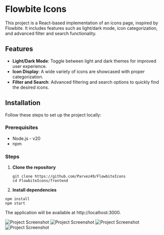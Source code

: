 # Flowbite Icons

This project is a React-based implementation of an icons page, inspired by Flowbite. It includes features such as light/dark mode, icon categorization, and advanced filter and search functionality.

## Features

- **Light/Dark Mode**: Toggle between light and dark themes for improved user experience.
- **Icon Display**: A wide variety of icons are showcased with proper categorization.
- **Filter and Search**: Advanced filtering and search options to quickly find the desired icons.

## Installation

Follow these steps to set up the project locally:

### Prerequisites

- Node.js - v20
- npm 

### Steps

1. **Clone the repository**

   ```
   git clone https://github.com/Parvez49/FlowbiteIcons
   cd FlowbiteIcons/frontend
2. **Install dependencies**
  ```
  npm install
  npm start
  ```
The application will be available at http://localhost:3000.

![Project Screenshot](./frontend/public/flow1.png)
![Project Screenshot](./frontend/public/flow2.png)
![Project Screenshot](./frontend/public/flow3.png)
![Project Screenshot](./frontend/public/flow4.png)



